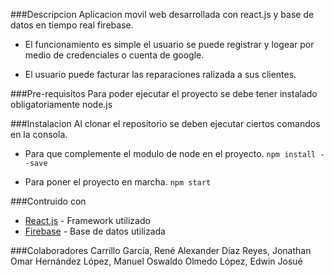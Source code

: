 ###Descripcion
Aplicacion movil web desarrollada con react.js y base de datos en tiempo real firebase.

- El funcionamiento es simple el usuario se puede registrar y logear por medio de credenciales o cuenta de google.

- El usuario puede facturar las reparaciones ralizada a sus clientes.

###Pre-requisitos
Para poder ejecutar el proyecto se debe tener instalado obligatoriamente node.js

###Instalacion
Al clonar el repositorio se deben ejecutar ciertos comandos en la consola.

- Para que complemente el modulo de node en el proyecto.
`npm install --save`

- Para poner el proyecto en marcha.
`npm start`

###Contruido con
- [React.js](https://es.reactjs.org/ "React.js") - Framework utilizado
- [Firebase](https://firebase.google.com/?hl=es "Firebase") - Base de datos utilizada

###Colaboradores
Carrillo García, René Alexander
Díaz Reyes, Jonathan Omar
Hernández López, Manuel Oswaldo
Olmedo López, Edwin Josué